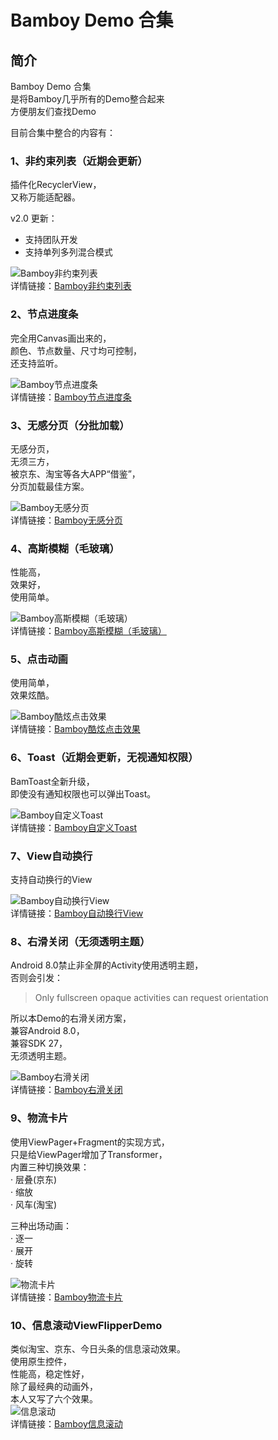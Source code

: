 # Bamboy Demo 合集

## 简介
Bamboy Demo 合集  
是将Bamboy几乎所有的Demo整合起来  
方便朋友们查找Demo  

目前合集中整合的内容有：  
  
### 1、非约束列表（近期会更新）  
插件化RecyclerView，  
又称万能适配器。  
  
v2.0 更新：  
- 支持团队开发  
- 支持单列多列混合模式
  
![Bamboy非约束列表](https://img-blog.csdn.net/20170512150002689?watermark/2/text/aHR0cDovL2Jsb2cuY3Nkbi5uZXQvYmFtYm95Xw==/font/5a6L5L2T/fontsize/400/fill/I0JBQkFCMA==/dissolve/70/gravity/SouthEast)  
详情链接：[Bamboy非约束列表](https://blog.csdn.net/bamboy_/article/details/71727461)  
  
### 2、节点进度条  
完全用Canvas画出来的，  
颜色、节点数量、尺寸均可控制，  
还支持监听。  
  
![Bamboy节点进度条](https://img-blog.csdn.net/20180405104308201?watermark/2/text/aHR0cHM6Ly9ibG9nLmNzZG4ubmV0L2JhbWJveV8=/font/5a6L5L2T/fontsize/400/fill/I0JBQkFCMA==/dissolve/70)  
详情链接：[Bamboy节点进度条](https://blog.csdn.net/bamboy_/article/details/79825006)
  
### 3、无感分页（分批加载）
无感分页，  
无须三方，  
被京东、淘宝等各大APP“借鉴”，  
分页加载最佳方案。  
  
![Bamboy无感分页](https://img-blog.csdn.net/20170113145959792?watermark/2/text/aHR0cDovL2Jsb2cuY3Nkbi5uZXQvYmFtYm95Xw==/font/5a6L5L2T/fontsize/400/fill/I0JBQkFCMA==/dissolve/70/gravity/SouthEast)  
详情链接：[Bamboy无感分页](https://blog.csdn.net/bamboy_/article/details/54408691)  
    
### 4、高斯模糊（毛玻璃）  
性能高，  
效果好，  
使用简单。  
  
![Bamboy高斯模糊（毛玻璃）](https://img-blog.csdn.net/20170104101010910?watermark/2/text/aHR0cDovL2Jsb2cuY3Nkbi5uZXQvcXFfMjQ1MTUzNTk=/font/5a6L5L2T/fontsize/400/fill/I0JBQkFCMA==/dissolve/70/gravity/SouthEast)  
详情链接：[Bamboy高斯模糊（毛玻璃）](https://blog.csdn.net/bamboy_/article/details/54345636)  
  
### 5、点击动画  
使用简单，  
效果炫酷。  
  
![Bamboy酷炫点击效果](https://img-blog.csdn.net/20170110133930447?watermark/2/text/aHR0cDovL2Jsb2cuY3Nkbi5uZXQvcXFfMjQ1MTUzNTk=/font/5a6L5L2T/fontsize/400/fill/I0JBQkFCMA==/dissolve/70/gravity/SouthEast)  
详情链接：[Bamboy酷炫点击效果](https://blog.csdn.net/bamboy_/article/details/54342079)  
  
### 6、Toast（近期会更新，无视通知权限）  
BamToast全新升级，  
即使没有通知权限也可以弹出Toast。  
  
![Bamboy自定义Toast](https://img-blog.csdn.net/20170209183501183?watermark/2/text/aHR0cDovL2Jsb2cuY3Nkbi5uZXQvYmFtYm95Xw==/font/5a6L5L2T/fontsize/400/fill/I0JBQkFCMA==/dissolve/70/gravity/SouthEast)  
详情链接：[Bamboy自定义Toast](https://blog.csdn.net/bamboy_/article/details/54952174) 
  
### 7、View自动换行
支持自动换行的View  
  
![Bamboy自动换行View](https://img-blog.csdn.net/20170113162220359?watermark/2/text/aHR0cDovL2Jsb2cuY3Nkbi5uZXQvYmFtYm95Xw==/font/5a6L5L2T/fontsize/400/fill/I0JBQkFCMA==/dissolve/70/gravity/SouthEast)  
详情链接：[Bamboy自动换行View](https://blog.csdn.net/bamboy_/article/details/54409840) 
  
### 8、右滑关闭（无须透明主题）
Android 8.0禁止非全屏的Activity使用透明主题，  
否则会引发：  
> Only fullscreen opaque activities can request orientation  
  
所以本Demo的右滑关闭方案，  
兼容Android 8.0，  
兼容SDK 27，  
无须透明主题。
  
![Bamboy右滑关闭](https://img-blog.csdnimg.cn/20181108162141217.gif)  
详情链接：[Bamboy右滑关闭](https://blog.csdn.net/bamboy_/article/details/83863260) 

### 9、物流卡片
使用ViewPager+Fragment的实现方式，  
只是给ViewPager增加了Transformer，  
内置三种切换效果：  
· 层叠(京东)   
· 缩放  
· 风车(淘宝)   
  
三种出场动画：  
· 逐一  
· 展开  
· 旋转  
  
![物流卡片](https://img-blog.csdnimg.cn/20190312160712140.gif)  
详情链接：[Bamboy物流卡片](https://blog.csdn.net/bamboy_/article/details/88415267) 
  
  
### 10、信息滚动ViewFlipperDemo
类似淘宝、京东、今日头条的信息滚动效果。  
使用原生控件，  
性能高，稳定性好，  
除了最经典的动画外，  
本人又写了六个效果。  
![信息滚动](https://img-blog.csdnimg.cn/20190325154153421.gif)  
详情链接：[Bamboy信息滚动](https://blog.csdn.net/bamboy_/article/details/88793011)   
















